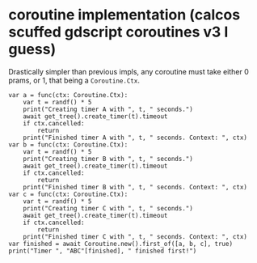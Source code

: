 # coroutine implementation (calcos scuffed gdscript coroutines v3 I guess)

Drastically simpler than previous impls, any coroutine must take either 0 prams, or 1, that being a `Coroutine.Ctx`.

```gdscript
var a = func(ctx: Coroutine.Ctx):
    var t = randf() * 5
    print("Creating timer A with ", t, " seconds.")
    await get_tree().create_timer(t).timeout
    if ctx.cancelled:
        return
    print("Finished timer A with ", t, " seconds. Context: ", ctx)
var b = func(ctx: Coroutine.Ctx):
    var t = randf() * 5
    print("Creating timer B with ", t, " seconds.")
    await get_tree().create_timer(t).timeout
    if ctx.cancelled:
        return
    print("Finished timer B with ", t, " seconds. Context: ", ctx)
var c = func(ctx: Coroutine.Ctx):
    var t = randf() * 5
    print("Creating timer C with ", t, " seconds.")
    await get_tree().create_timer(t).timeout
    if ctx.cancelled:
        return
    print("Finished timer C with ", t, " seconds. Context: ", ctx)
var finished = await Coroutine.new().first_of([a, b, c], true)
print("Timer ", "ABC"[finished], " finished first!")
```
